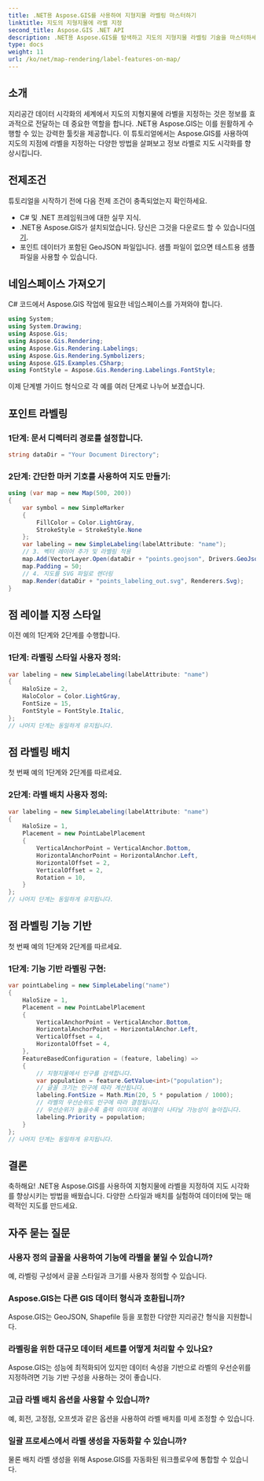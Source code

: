 ```yaml
---
title: .NET용 Aspose.GIS를 사용하여 지형지물 라벨링 마스터하기
linktitle: 지도의 지형지물에 라벨 지정
second_title: Aspose.GIS .NET API
description: .NET용 Aspose.GIS를 탐색하고 지도의 지형지물 라벨링 기술을 마스터하세요. 지리공간 시각화를 쉽게 향상할 수 있습니다. #Aspose #GIS
type: docs
weight: 11
url: /ko/net/map-rendering/label-features-on-map/
---
```

## 소개
지리공간 데이터 시각화의 세계에서 지도의 지형지물에 라벨을 지정하는 것은 정보를 효과적으로 전달하는 데 중요한 역할을 합니다. .NET용 Aspose.GIS는 이를 원활하게 수행할 수 있는 강력한 툴킷을 제공합니다. 이 튜토리얼에서는 Aspose.GIS를 사용하여 지도의 지점에 라벨을 지정하는 다양한 방법을 살펴보고 정보 라벨로 지도 시각화를 향상시킵니다.
## 전제조건
튜토리얼을 시작하기 전에 다음 전제 조건이 충족되었는지 확인하세요.
- C# 및 .NET 프레임워크에 대한 실무 지식.
-  .NET용 Aspose.GIS가 설치되었습니다. 당신은 그것을 다운로드 할 수 있습니다[여기](https://releases.aspose.com/gis/net/).
- 포인트 데이터가 포함된 GeoJSON 파일입니다. 샘플 파일이 없으면 테스트용 샘플 파일을 사용할 수 있습니다.
## 네임스페이스 가져오기
C# 코드에서 Aspose.GIS 작업에 필요한 네임스페이스를 가져와야 합니다.
```csharp
using System;
using System.Drawing;
using Aspose.Gis;
using Aspose.Gis.Rendering;
using Aspose.Gis.Rendering.Labelings;
using Aspose.Gis.Rendering.Symbolizers;
using Aspose.GIS.Examples.CSharp;
using FontStyle = Aspose.Gis.Rendering.Labelings.FontStyle;
```
이제 단계별 가이드 형식으로 각 예를 여러 단계로 나누어 보겠습니다.
##  포인트 라벨링

### 1단계: 문서 디렉터리 경로를 설정합니다.
```csharp
string dataDir = "Your Document Directory";
```
### 2단계: 간단한 마커 기호를 사용하여 지도 만들기:
```csharp
using (var map = new Map(500, 200))
{
    var symbol = new SimpleMarker
    {
        FillColor = Color.LightGray,
        StrokeStyle = StrokeStyle.None
    };
    var labeling = new SimpleLabeling(labelAttribute: "name");
    // 3. 벡터 레이어 추가 및 라벨링 적용
    map.Add(VectorLayer.Open(dataDir + "points.geojson", Drivers.GeoJson), symbol, labeling);
    map.Padding = 50;
    // 4. 지도를 SVG 파일로 렌더링
    map.Render(dataDir + "points_labeling_out.svg", Renderers.Svg);
}
```
## 점 레이블 지정 스타일

이전 예의 1단계와 2단계를 수행합니다.

### 1단계: 라벨링 스타일 사용자 정의:
```csharp
var labeling = new SimpleLabeling(labelAttribute: "name")
{
    HaloSize = 2,
    HaloColor = Color.LightGray,
    FontSize = 15,
    FontStyle = FontStyle.Italic,
};
// 나머지 단계는 동일하게 유지됩니다.
```
## 점 라벨링 배치

첫 번째 예의 1단계와 2단계를 따르세요.
### 2단계: 라벨 배치 사용자 정의:
```csharp
var labeling = new SimpleLabeling(labelAttribute: "name")
{
    HaloSize = 1,
    Placement = new PointLabelPlacement
    {
        VerticalAnchorPoint = VerticalAnchor.Bottom,
        HorizontalAnchorPoint = HorizontalAnchor.Left,
        HorizontalOffset = 2,
        VerticalOffset = 2,
        Rotation = 10,
    }
};
// 나머지 단계는 동일하게 유지됩니다.
```
## 점 라벨링 기능 기반

첫 번째 예의 1단계와 2단계를 따르세요.

### 1단계: 기능 기반 라벨링 구현:
```csharp
var pointLabeling = new SimpleLabeling("name")
{
    HaloSize = 1,
    Placement = new PointLabelPlacement
    {
        VerticalAnchorPoint = VerticalAnchor.Bottom,
        HorizontalAnchorPoint = HorizontalAnchor.Left,
        VerticalOffset = 4,
        HorizontalOffset = 4,
    },
    FeatureBasedConfiguration = (feature, labeling) =>
    {
        // 지형지물에서 인구를 검색합니다.
        var population = feature.GetValue<int>("population");
        // 글꼴 크기는 인구에 따라 계산됩니다.
        labeling.FontSize = Math.Min(20, 5 * population / 1000);
        // 라벨의 우선순위도 인구에 따라 결정됩니다.
        // 우선순위가 높을수록 출력 이미지에 레이블이 나타날 가능성이 높아집니다.
        labeling.Priority = population;
    }
};
// 나머지 단계는 동일하게 유지됩니다.
```
## 결론
축하해요! .NET용 Aspose.GIS를 사용하여 지형지물에 라벨을 지정하여 지도 시각화를 향상시키는 방법을 배웠습니다. 다양한 스타일과 배치를 실험하여 데이터에 맞는 매력적인 지도를 만드세요.
## 자주 묻는 질문
### 사용자 정의 글꼴을 사용하여 기능에 라벨을 붙일 수 있습니까?
예, 라벨링 구성에서 글꼴 스타일과 크기를 사용자 정의할 수 있습니다.
### Aspose.GIS는 다른 GIS 데이터 형식과 호환됩니까?
Aspose.GIS는 GeoJSON, Shapefile 등을 포함한 다양한 지리공간 형식을 지원합니다.
### 라벨링을 위한 대규모 데이터 세트를 어떻게 처리할 수 있나요?
Aspose.GIS는 성능에 최적화되어 있지만 데이터 속성을 기반으로 라벨의 우선순위를 지정하려면 기능 기반 구성을 사용하는 것이 좋습니다.
### 고급 라벨 배치 옵션을 사용할 수 있습니까?
예, 회전, 고정점, 오프셋과 같은 옵션을 사용하여 라벨 배치를 미세 조정할 수 있습니다.
### 일괄 프로세스에서 라벨 생성을 자동화할 수 있습니까?
물론 배치 라벨 생성을 위해 Aspose.GIS를 자동화된 워크플로우에 통합할 수 있습니다.